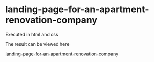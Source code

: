 # landing-page-for-an-apartment-renovation-company
Executed in html and css

The result can be viewed here

[landing-page-for-an-apartment-renovation-company](https://website-marischa.github.io/landing-page-for-an-apartment-renovation-company/)
